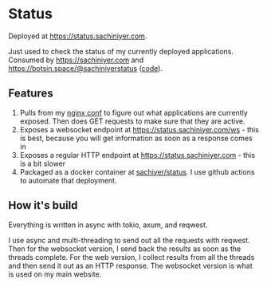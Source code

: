 # Status

Deployed at https://status.sachiniyer.com.

Just used to check the status of my currently deployed applications. Consumed by https://sachiniyer.com and https://botsin.space/@sachiniyerstatus ([code](https://github.com/sachiniyer/mastodon-status)).

## Features

1. Pulls from my [nginx conf](https://github.com/sachiniyer/cheap_portable_k3s/blob/main/nginx.conf) to figure out what applications are currently exposed. Then does GET requests to make sure that they are active.
2. Exposes a websocket endpoint at https://status.sachiniyer.com/ws - this is best, because you will get information as soon as a response comes in
3. Exposes a regular HTTP endpoint at https://status.sachiniyer.com - this is a bit slower
4. Packaged as a docker container at [sachiyer/status](https://hub.docker.com/repository/docker/sachiyer/status/general). I use github actions to automate that deployment.

## How it's build

Everything is written in async with tokio, axum, and reqwest.

I use async and multi-threading to send out all the requests with reqwest. Then for the websocket version, I send back the results as soon as the threads complete. For the web version, I collect results from all the threads and then send it out as an HTTP response. The websocket version is what is used on my main website.
